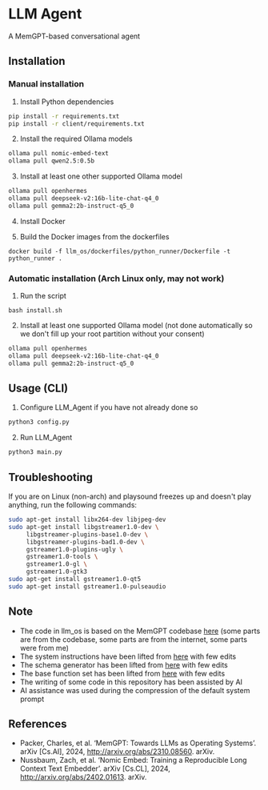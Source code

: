 # LLM Agent
A MemGPT-based conversational agent

## Installation
### Manual installation
1) Install Python dependencies
```sh
pip install -r requirements.txt
pip install -r client/requirements.txt
```

2) Install the required Ollama models
```sh
ollama pull nomic-embed-text
ollama pull qwen2.5:0.5b
```

3) Install at least one other supported Ollama model
```sh
ollama pull openhermes
ollama pull deepseek-v2:16b-lite-chat-q4_0
ollama pull gemma2:2b-instruct-q5_0
```

4) Install Docker

5) Build the Docker images from the dockerfiles
```
docker build -f llm_os/dockerfiles/python_runner/Dockerfile -t python_runner .
```

### Automatic installation (Arch Linux only, may not work)
1) Run the script
```
bash install.sh
```

2) Install at least one supported Ollama model (not done automatically so we don't fill up your root partition without your consent)
```sh
ollama pull openhermes
ollama pull deepseek-v2:16b-lite-chat-q4_0
ollama pull gemma2:2b-instruct-q5_0

```

## Usage (CLI)
1) Configure LLM_Agent if you have not already done so
```sh
python3 config.py
```

2) Run LLM_Agent
```sh
python3 main.py
```

## Troubleshooting
If you are on Linux (non-arch) and playsound freezes up and doesn't play anything, run the following commands:
```sh
sudo apt-get install libx264-dev libjpeg-dev
sudo apt-get install libgstreamer1.0-dev \
     libgstreamer-plugins-base1.0-dev \
     libgstreamer-plugins-bad1.0-dev \
     gstreamer1.0-plugins-ugly \
     gstreamer1.0-tools \
     gstreamer1.0-gl \
     gstreamer1.0-gtk3
sudo apt-get install gstreamer1.0-qt5
sudo apt-get install gstreamer1.0-pulseaudio
```

## Note
- The code in llm_os is based on the MemGPT codebase [here](https://github.com/cpacker/MemGPT) (some parts are from the codebase, some parts are from the internet, some parts were from me)
- The system instructions have been lifted from [here](https://github.com/cpacker/MemGPT/tree/c6325feef6d9d2154c0445e317bcc06a7eb27665/memgpt/prompts) with few edits
- The schema generator has been lifted from [here](https://github.com/cpacker/MemGPT/tree/c6325feef6d9d2154c0445e317bcc06a7eb27665/memgpt/functions/schema_generator.py) with few edits
- The base function set has been lifted from [here](https://github.com/cpacker/MemGPT/tree/c6325feef6d9d2154c0445e317bcc06a7eb27665/memgpt/functions/function_sets/base.py) with few edits
- The writing of some code in this repository has been assisted by AI
- AI assistance was used during the compression of the default system prompt

## References
- Packer, Charles, et al. ‘MemGPT: Towards LLMs as Operating Systems’. arXiv [Cs.AI], 2024, http://arxiv.org/abs/2310.08560. arXiv.
- Nussbaum, Zach, et al. ‘Nomic Embed: Training a Reproducible Long Context Text Embedder’. arXiv [Cs.CL], 2024, http://arxiv.org/abs/2402.01613. arXiv.
